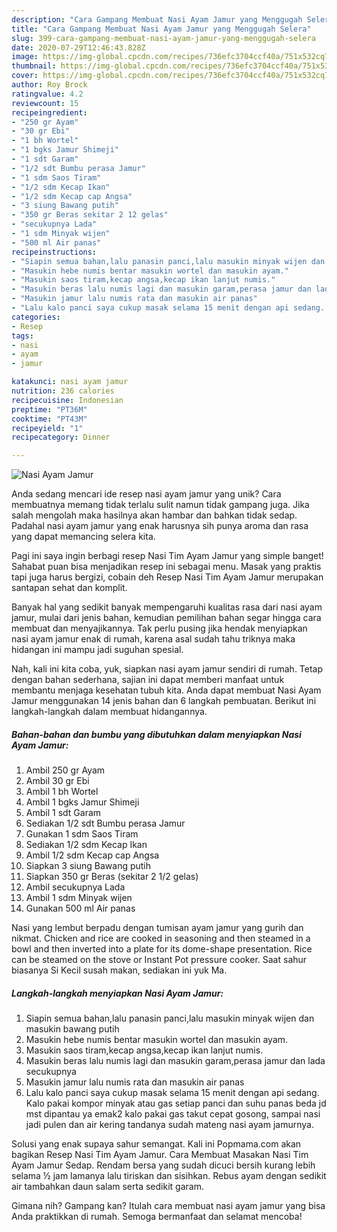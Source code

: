```yaml
---
description: "Cara Gampang Membuat Nasi Ayam Jamur yang Menggugah Selera"
title: "Cara Gampang Membuat Nasi Ayam Jamur yang Menggugah Selera"
slug: 399-cara-gampang-membuat-nasi-ayam-jamur-yang-menggugah-selera
date: 2020-07-29T12:46:43.828Z
image: https://img-global.cpcdn.com/recipes/736efc3704ccf40a/751x532cq70/nasi-ayam-jamur-foto-resep-utama.jpg
thumbnail: https://img-global.cpcdn.com/recipes/736efc3704ccf40a/751x532cq70/nasi-ayam-jamur-foto-resep-utama.jpg
cover: https://img-global.cpcdn.com/recipes/736efc3704ccf40a/751x532cq70/nasi-ayam-jamur-foto-resep-utama.jpg
author: Roy Brock
ratingvalue: 4.2
reviewcount: 15
recipeingredient:
- "250 gr Ayam"
- "30 gr Ebi"
- "1 bh Wortel"
- "1 bgks Jamur Shimeji"
- "1 sdt Garam"
- "1/2 sdt Bumbu perasa Jamur"
- "1 sdm Saos Tiram"
- "1/2 sdm Kecap Ikan"
- "1/2 sdm Kecap cap Angsa"
- "3 siung Bawang putih"
- "350 gr Beras sekitar 2 12 gelas"
- "secukupnya Lada"
- "1 sdm Minyak wijen"
- "500 ml Air panas"
recipeinstructions:
- "Siapin semua bahan,lalu panasin panci,lalu masukin minyak wijen dan masukin bawang putih"
- "Masukin hebe numis bentar masukin wortel dan masukin ayam."
- "Masukin saos tiram,kecap angsa,kecap ikan lanjut numis."
- "Masukin beras lalu numis lagi dan masukin garam,perasa jamur dan lada secukupnya"
- "Masukin jamur lalu numis rata dan masukin air panas"
- "Lalu kalo panci saya cukup masak selama 15 menit dengan api sedang. Kalo pakai kompor minyak atau gas setiap panci dan suhu panas beda jd mst dipantau ya emak2 kalo pakai gas takut cepat gosong, sampai nasi jadi pulen dan air kering tandanya sudah mateng nasi ayam jamurnya."
categories:
- Resep
tags:
- nasi
- ayam
- jamur

katakunci: nasi ayam jamur 
nutrition: 236 calories
recipecuisine: Indonesian
preptime: "PT36M"
cooktime: "PT43M"
recipeyield: "1"
recipecategory: Dinner

---
```



![Nasi Ayam Jamur](https://img-global.cpcdn.com/recipes/736efc3704ccf40a/751x532cq70/nasi-ayam-jamur-foto-resep-utama.jpg)

Anda sedang mencari ide resep nasi ayam jamur yang unik? Cara membuatnya memang tidak terlalu sulit namun tidak gampang juga. Jika salah mengolah maka hasilnya akan hambar dan bahkan tidak sedap. Padahal nasi ayam jamur yang enak harusnya sih punya aroma dan rasa yang dapat memancing selera kita.

Pagi ini saya ingin berbagi resep Nasi Tim Ayam Jamur yang simple banget! Sahabat puan bisa menjadikan resep ini sebagai menu. Masak yang praktis tapi juga harus bergizi, cobain deh Resep Nasi Tim Ayam Jamur merupakan santapan sehat dan komplit.

Banyak hal yang sedikit banyak mempengaruhi kualitas rasa dari nasi ayam jamur, mulai dari jenis bahan, kemudian pemilihan bahan segar hingga cara membuat dan menyajikannya. Tak perlu pusing jika hendak menyiapkan nasi ayam jamur enak di rumah, karena asal sudah tahu triknya maka hidangan ini mampu jadi suguhan spesial.


Nah, kali ini kita coba, yuk, siapkan nasi ayam jamur sendiri di rumah. Tetap dengan bahan sederhana, sajian ini dapat memberi manfaat untuk membantu menjaga kesehatan tubuh kita. Anda dapat membuat Nasi Ayam Jamur menggunakan 14 jenis bahan dan 6 langkah pembuatan. Berikut ini langkah-langkah dalam membuat hidangannya.

<!--inarticleads1-->

##### Bahan-bahan dan bumbu yang dibutuhkan dalam menyiapkan Nasi Ayam Jamur:

1. Ambil 250 gr Ayam
1. Ambil 30 gr Ebi
1. Ambil 1 bh Wortel
1. Ambil 1 bgks Jamur Shimeji
1. Ambil 1 sdt Garam
1. Sediakan 1/2 sdt Bumbu perasa Jamur
1. Gunakan 1 sdm Saos Tiram
1. Sediakan 1/2 sdm Kecap Ikan
1. Ambil 1/2 sdm Kecap cap Angsa
1. Siapkan 3 siung Bawang putih
1. Siapkan 350 gr Beras (sekitar 2 1/2 gelas)
1. Ambil secukupnya Lada
1. Ambil 1 sdm Minyak wijen
1. Gunakan 500 ml Air panas


Nasi yang lembut berpadu dengan tumisan ayam jamur yang gurih dan nikmat. Chicken and rice are cooked in seasoning and then steamed in a bowl and then inverted into a plate for its dome-shape presentation. Rice can be steamed on the stove or Instant Pot pressure cooker. Saat sahur biasanya Si Kecil susah makan, sediakan ini yuk Ma. 

<!--inarticleads2-->

##### Langkah-langkah menyiapkan Nasi Ayam Jamur:

1. Siapin semua bahan,lalu panasin panci,lalu masukin minyak wijen dan masukin bawang putih
1. Masukin hebe numis bentar masukin wortel dan masukin ayam.
1. Masukin saos tiram,kecap angsa,kecap ikan lanjut numis.
1. Masukin beras lalu numis lagi dan masukin garam,perasa jamur dan lada secukupnya
1. Masukin jamur lalu numis rata dan masukin air panas
1. Lalu kalo panci saya cukup masak selama 15 menit dengan api sedang. Kalo pakai kompor minyak atau gas setiap panci dan suhu panas beda jd mst dipantau ya emak2 kalo pakai gas takut cepat gosong, sampai nasi jadi pulen dan air kering tandanya sudah mateng nasi ayam jamurnya.


Solusi yang enak supaya sahur semangat. Kali ini Popmama.com akan bagikan Resep Nasi Tim Ayam Jamur. Cara Membuat Masakan Nasi Tim Ayam Jamur Sedap. Rendam bersa yang sudah dicuci bersih kurang lebih selama ½ jam lamanya lalu tiriskan dan sisihkan. Rebus ayam dengan sedikit air tambahkan daun salam serta sedikit garam. 

Gimana nih? Gampang kan? Itulah cara membuat nasi ayam jamur yang bisa Anda praktikkan di rumah. Semoga bermanfaat dan selamat mencoba!
